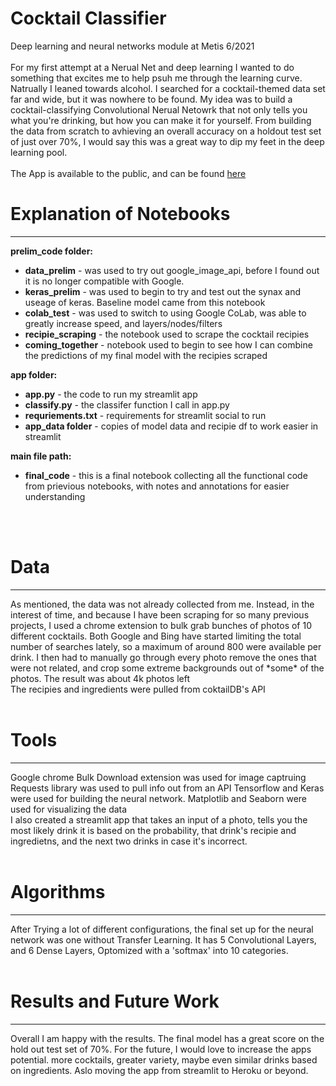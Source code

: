 # Cocktail Classifier
Deep learning and neural networks module at Metis
6/2021
<br>
<br>
For my first attempt at a Nerual Net and deep learning I wanted to do something that excites me to help psuh me through the learning curve. Natrually I leaned towards alcohol. I searched for a cocktail-themed data set far and wide, but it was nowhere to be found. My idea was to build a cocktail-classifying Convolutional Nerual Netowrk that not only tells you what you're drinking, but how you can make it for yourself. From building the data from scratch to avhieving an overall accuracy on a holdout test set of just over 70%, I would say this was a great way to dip my feet in the deep learning pool.
<br>
<br>
The App is available to the public, and can be found [here](https://share.streamlit.io/michaelharnett/cocktail_classifier/main/app/app.py)


# Explanation of Notebooks
<hr></hr>
<b>prelim_code folder:</b>
<ul>
  <li><b>data_prelim</b> - was used to try out google_image_api, before I found out it is no longer compatible with Google.</li>
  <li><b>keras_prelim</b> - was used to begin to try and test out the synax and useage of keras. Baseline model came from this notebook</li>
  <li><b>colab_test</b> - was used to switch to using Google CoLab, was able to greatly increase speed, and layers/nodes/filters</li>
  <li><b>recipie_scraping</b> - the notebook used to scrape the cocktail recipies</li>
  <li><b>coming_together</b> - notebook used to begin to see how I can combine the predictions of my final model with the recipies scraped</li>
</ul>
<b>app folder:</b>
<ul>
  <li><b>app.py</b> - the code to run my streamlit app</li>
  <li><b>classify.py</b> - the classifer function I call in app.py</li>
  <li><b>requriements.txt</b> - requirements for streamlit social to run</li>
  <li><b>app_data folder</b> - copies of model data and recipie df to work easier in streamlit
</ul>
<b>main file path:</b>
<ul>
 <li><b>final_code</b> - this is a final notebook collecting all the functional code from prievious notebooks, with notes and annotations for easier understanding</li>
 </ul>
 
  
<br>
<br>


# Data
<hr></hr>
As mentioned, the data was not already collected from me. Instead, in the interest of time, and because I have been scraping for so many previous projects, I used a chrome extension to bulk grab bunches of photos of 10 different cocktails. Both Google and Bing have started limiting the total number of searches lately, so a maximum of around 800 were available per drink. I then had to manually go through every photo remove the ones that were not related, and crop some extreme backgrounds out of *some* of the photos. The result was about 4k photos left 
<br>
The recipies and ingredients were pulled from coktailDB's API

<br>
<br>


# Tools 
<hr></hr>
Google chrome Bulk Download extension was used for image captruing
Requests library was used to pull info out from an API 
Tensorflow and Keras were used for building the neural network. 
Matplotlib and Seaborn were used for visualizing the data
<br>
I also created a streamlit app that takes an input of a photo, tells you the most likely drink it is based on the probability, that drink's recipie and ingredietns,
and the next two drinks in case it's incorrect.

<br>
<br>


# Algorithms
<hr></hr>
After Trying a lot of different configurations, the final set up for the neural network was one without Transfer Learning. It has 5 Convolutional Layers, and 6 Dense Layers, Optomized with a 'softmax' into 10 categories.
<br>
<br>


# Results and Future Work
<hr></hr>
Overall I am happy with the results. The final model has a great score on the hold out test set of 70%. For the future, I would love to increase the apps potential. more cocktails, greater variety, maybe even similar drinks based on ingredients.
Aslo moving the app from streamlit to Heroku or beyond.
